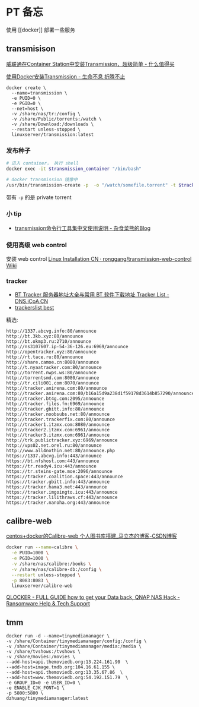 PT 备忘
===

使用 [[docker]] 部署一些服务

## transmisison

[威联通在Container Station中安装Transmission，超级简单 - 什么值得买](https://post.smzdm.com/p/a83dqnpq/)

[使用Docker安装Transmission - 生命不息 折腾不止](http://blog.sysu.tech/Docker/%E4%BD%BF%E7%94%A8Docker%E5%AE%89%E8%A3%85Transmission/)

```shell
docker create \
  --name=transmission \
  -e PUID=0 \
  -e PGID=0 \
  --net=host \
  -v /share/nas/tr:/config \
  -v /share/Public/torrents:/watch \
  -v /share/Download:/downloads \
  --restart unless-stopped \
  linuxserver/transmission:latest
```

### 发布种子

```bash
# 进入 container， 执行 shell
docker exec -it $transmission_container "/bin/bash"
```

```bash
# docker transmission 镜像中
/usr/bin/transmission-create -p  -o "/watch/somefile.torrent" -t $tracker /downloads	/complete/directory 
```

带有 `-p` 的是 private torrent

### 小 tip

- [transmission命令行工具集中文使用说明 - 杂食菜熊的Blog](http://xdsnet.github.io/index.html?name=%E6%9D%82%E8%B0%88:transmission%E5%91%BD%E4%BB%A4%E8%A1%8C%E5%B7%A5%E5%85%B7%E9%9B%86%E4%B8%AD%E6%96%87%E4%BD%BF%E7%94%A8%E8%AF%B4%E6%98%8E)

### 使用高级 web control 

 安装 web control [Linux Installation CN · ronggang/transmission-web-control Wiki](https://github.com/ronggang/transmission-web-control/wiki/Linux-Installation-CN)
 
### tracker
- [BT Tracker 服务器地址大全与常用 BT 软件下载地址 Tracker List - DNS.iCoA.CN](https://dns.icoa.cn/tracker/)
- [trackerslist best](https://trackerslist.com/best.txt)

精选:

```
http://1337.abcvg.info:80/announce
http://bt.3kb.xyz:80/announce
http://bt.okmp3.ru:2710/announce
http://ns3107607.ip-54-36-126.eu:6969/announce
http://opentracker.xyz:80/announce
http://rt.tace.ru:80/announce
http://share.camoe.cn:8080/announce
http://t.nyaatracker.com:80/announce
http://torrent.nwps.ws:80/announce
http://torrentsmd.com:8080/announce
http://tr.cili001.com:8070/announce
http://tracker.anirena.com:80/announce
http://tracker.anirena.com:80/b16a15d9a238d1f59178d3614b857290/announce
http://tracker.bt4g.com:2095/announce
http://tracker.files.fm:6969/announce
http://tracker.gbitt.info:80/announce
http://tracker.noobsubs.net:80/announce
http://tracker.trackerfix.com:80/announce
http://tracker1.itzmx.com:8080/announce
http://tracker2.itzmx.com:6961/announce
http://tracker3.itzmx.com:6961/announce
http://trk.publictracker.xyz:6969/announce
http://vps02.net.orel.ru:80/announce
http://www.all4nothin.net:80/announce.php
https://1337.abcvg.info:443/announce
https://bt.nfshost.com:443/announce
https://tr.ready4.icu:443/announce
https://tr.steins-gate.moe:2096/announce
https://tracker.coalition.space:443/announce
https://tracker.gbitt.info:443/announce
https://tracker.hama3.net:443/announce
https://tracker.imgoingto.icu:443/announce
https://tracker.lilithraws.cf:443/announce
https://tracker.nanoha.org:443/announce
```

## calibre-web

[centos+docker的Calibre-web 个人图书库搭建_马立杰的博客-CSDN博客](https://blog.csdn.net/i12344/article/details/103638868)

```bash
docker run --name=calibre \
  -e PUID=1000 \
  -e PGID=1000 \
  -v /share/nas/calibre:/books \
  -v /share/nas/calibre-db:/config \
  --restart unless-stopped \
  -p 8083:8083 \
  linuxserver/calibre-web
```

[QLOCKER - FULL GUIDE how to get your Data back, QNAP NAS Hack - Ransomware Help & Tech Support](https://www.bleepingcomputer.com/forums/t/749751/qlocker-full-guide-how-to-get-your-data-back-qnap-nas-hack/)

## tmm

```
docker run -d --name=tinymediamanager \
-v /share/Container/tinymediamanager/config:/config \
-v /share/Container/tinymediamanager/media:/media \
-v /share/tvshows:/tvshows \
-v /share/movies:/movies \
--add-host=api.themoviedb.org:13.224.161.90  \
--add-host=image.tmdb.org:104.16.61.155 \
--add-host=api.themoviedb.org:13.35.67.86  \
--add-host=www.themoviedb.org:54.192.151.79  \
-e GROUP_ID=0 -e USER_ID=0 \
-e ENABLE_CJK_FONT=1 \
-p 5800:5800 \
dzhuang/tinymediamanager:latest
```
